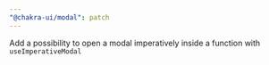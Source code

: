 ```yaml
---
"@chakra-ui/modal": patch
---
```


Add a possibility to open a modal imperatively inside a function with
`useImperativeModal`
